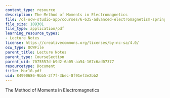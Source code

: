 ```yaml
---
content_type: resource
description: The Method of Moments in Electromagnetics
file: /ol-ocw-studio-app/courses/6-635-advanced-electromagnetism-spring-2003/849906869bb53f7f3bec8f91ef3e2bb2_Mar10.pdf
file_size: 109301
file_type: application/pdf
learning_resource_types:
- Lecture Notes
license: https://creativecommons.org/licenses/by-nc-sa/4.0/
ocw_type: OCWFile
parent_title: Lecture Notes
parent_type: CourseSection
parent_uid: 7075557d-b9d2-6a05-aa54-167c6ad07377
resourcetype: Document
title: Mar10.pdf
uid: 84990686-9bb5-3f7f-3bec-8f91ef3e2bb2
---
```

The Method of Moments in Electromagnetics